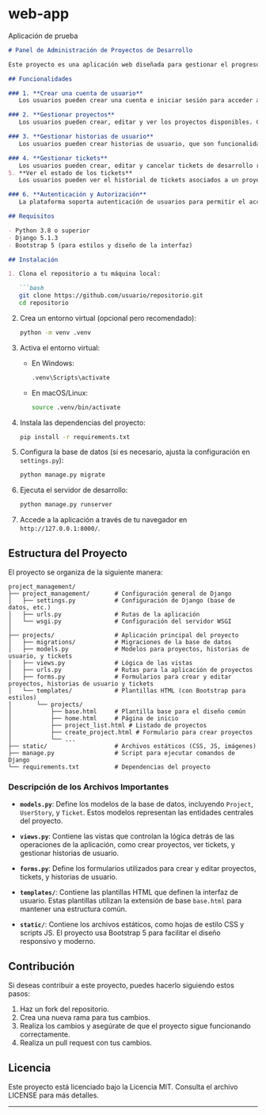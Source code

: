 # web-app
Aplicación de prueba



```markdown
# Panel de Administración de Proyectos de Desarrollo

Este proyecto es una aplicación web diseñada para gestionar el progreso de diferentes proyectos de desarrollo. Está orientada a gestionar **historias de usuario**, **tickets de desarrollo** y **proyectos** en general. La aplicación permite a los usuarios crear y gestionar proyectos de desarrollo, asociar historias de usuario a los proyectos, y crear tickets relacionados con cada historia de usuario para seguir el progreso de las tareas de desarrollo.

## Funcionalidades

### 1. **Crear una cuenta de usuario**
   Los usuarios pueden crear una cuenta e iniciar sesión para acceder a las funcionalidades de la plataforma.

### 2. **Gestionar proyectos**
   Los usuarios pueden crear, editar y ver los proyectos disponibles. Cada proyecto puede contener varias historias de usuario.

### 3. **Gestionar historias de usuario**
   Los usuarios pueden crear historias de usuario, que son funcionalidades globales asociadas a un proyecto. Cada historia de usuario puede contener uno o más tickets.

### 4. **Gestionar tickets**
   Los usuarios pueden crear, editar y cancelar tickets de desarrollo relacionados a las historias de usuario. Los tickets permiten gestionar tareas específicas relacionadas con el desarrollo del proyecto.
5. **Ver el estado de los tickets**
   Los usuarios pueden ver el historial de tickets asociados a un proyecto y su estado actual (activo, cerrado, cancelado, etc.).

### 6. **Autenticación y Autorización**
   La plataforma soporta autenticación de usuarios para permitir el acceso a las funcionalidades según el tipo de usuario.

## Requisitos

- Python 3.8 o superior
- Django 5.1.3
- Bootstrap 5 (para estilos y diseño de la interfaz)

## Instalación

1. Clona el repositorio a tu máquina local:

   ```bash
   git clone https://github.com/usuario/repositorio.git
   cd repositorio
   ```

2. Crea un entorno virtual (opcional pero recomendado):

   ```bash
   python -m venv .venv
   ```

3. Activa el entorno virtual:

   - En Windows:

     ```bash
     .venv\Scripts\activate
     ```

   - En macOS/Linux:

     ```bash
     source .venv/bin/activate
     ```

4. Instala las dependencias del proyecto:

   ```bash
   pip install -r requirements.txt
   ```

5. Configura la base de datos (si es necesario, ajusta la configuración en `settings.py`):

   ```bash
   python manage.py migrate
   ```

6. Ejecuta el servidor de desarrollo:

   ```bash
   python manage.py runserver
   ```

7. Accede a la aplicación a través de tu navegador en `http://127.0.0.1:8000/`.

## Estructura del Proyecto

El proyecto se organiza de la siguiente manera:

```
project_management/
├── project_management/       # Configuración general de Django
│   ├── settings.py           # Configuración de Django (base de datos, etc.)
│   ├── urls.py               # Rutas de la aplicación
│   └── wsgi.py               # Configuración del servidor WSGI
│
├── projects/                 # Aplicación principal del proyecto
│   ├── migrations/           # Migraciones de la base de datos
│   ├── models.py             # Modelos para proyectos, historias de usuario, y tickets
│   ├── views.py              # Lógica de las vistas
│   ├── urls.py               # Rutas para la aplicación de proyectos
│   ├── forms.py              # Formularios para crear y editar proyectos, historias de usuario y tickets
│   └── templates/            # Plantillas HTML (con Bootstrap para estilos)
│       └── projects/
│           ├── base.html     # Plantilla base para el diseño común
│           ├── home.html     # Página de inicio
│           ├── project_list.html # Listado de proyectos
│           ├── create_project.html # Formulario para crear proyectos
│           └── ...
├── static/                   # Archivos estáticos (CSS, JS, imágenes)
├── manage.py                 # Script para ejecutar comandos de Django
└── requirements.txt          # Dependencias del proyecto
```

### Descripción de los Archivos Importantes

- **`models.py`**: Define los modelos de la base de datos, incluyendo `Project`, `UserStory`, y `Ticket`. Estos modelos representan las entidades centrales del proyecto.
  
- **`views.py`**: Contiene las vistas que controlan la lógica detrás de las operaciones de la aplicación, como crear proyectos, ver tickets, y gestionar historias de usuario.
  
- **`forms.py`**: Define los formularios utilizados para crear y editar proyectos, tickets, y historias de usuario.

- **`templates/`**: Contiene las plantillas HTML que definen la interfaz de usuario. Estas plantillas utilizan la extensión de base `base.html` para mantener una estructura común.

- **`static/`**: Contiene los archivos estáticos, como hojas de estilo CSS y scripts JS. El proyecto usa Bootstrap 5 para facilitar el diseño responsivo y moderno.

## Contribución

Si deseas contribuir a este proyecto, puedes hacerlo siguiendo estos pasos:

1. Haz un fork del repositorio.
2. Crea una nueva rama para tus cambios.
3. Realiza los cambios y asegúrate de que el proyecto sigue funcionando correctamente.
4. Realiza un pull request con tus cambios.

## Licencia

Este proyecto está licenciado bajo la Licencia MIT. Consulta el archivo LICENSE para más detalles.

---
